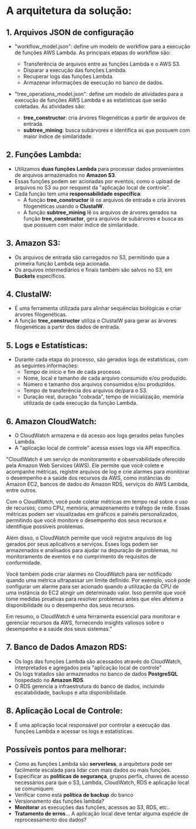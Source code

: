 # A arquitetura da solução:

## 1. **Arquivos JSON de configuração**
   - "workflow_model.json": define um modelo de workflow para a execução de funções AWS Lambda. As principais etapas do workflow são:
      - Transferência de arquivos entre as funções Lambda e o AWS S3.
      - Disparar a execução das funções Lambda.
      - Recuperar logs das funções Lambda.
      - Armazenar informações de execução no banco de dados.
   
   - "tree_operations_model.json": define um modelo de atividades para a execução de funções AWS Lambda e as estatísticas que serão coletadas. As atividades são:
      - **tree_constructor**: cria árvores filogenéticas a partir de arquivos de entrada.
      - **subtree_mining**: busca subárvores e identifica as que possuem com maior índice de similaridade.

## 2. **Funções Lambda**:
   - Utilizamos **duas funções Lambda** para processar dados provenientes de arquivos armazenados no **Amazon S3**.
   - Essas funções podem ser acionadas por eventos, como o upload de arquivos no S3 ou por resquest da "aplicação local de controle".
   - Cada função tem uma **responsabilidade específica**:
     - A função **tree_constructor** lê os arquivos de entrada e cria árvores filogenéticas usando o **ClustalW**.
     - A função **subtree_mining** lê os arquivos de árvores gerados na função **tree_constructor**, gera arquivos de subárvores e busca as que possuem com maior índice de similaridade.

## 3. **Amazon S3**:
   - Os arquivos de entrada são carregados no S3, permitindo que a primeira função Lambda seja acionada.
   - Os arquivos intermediários e finais também são salvos no S3, em **Buckets** específicos.

## 4. **ClustalW**:
   - É uma ferramenta utilizada para alinhar sequências biológicas e criar árvores filogenéticas.
   - A função **tree_constructor** utiliza o ClustalW para gerar as árvores filogenéticas a partir dos dados de entrada.

## 5. **Logs e Estatísticas**:
   - Durante cada etapa do processo, são gerados logs de estatísticas, com as seguintes informações:
     - Tempo de início e fim de cada processo.
     - Nome, local e tamanho de cada arquivo consumido e/ou produzido.
     - Número e tamanho dos arquivos consumidos e/ou produzidos.
     - Tempo de transferência dos arquivos de/para o S3.
     - Duração real, duração "cobrada", tempo de inicialização, memória utilizada de cada execução da função Lambda.

## 6. **Amazon CloudWatch**:
   - O CloudWatch armazena e dá acesso aos logs gerados pelas funções Lambda.
   - A "aplicação local de controle" acessa esses logs via API específica.


"CloudWatch é um serviço de monitoramento e observabilidade oferecido pela Amazon Web Services (AWS). Ele permite que você colete e acompanhe métricas, registre arquivos de log e crie alarmes para monitorar o desempenho e a saúde dos recursos da AWS, como instâncias do Amazon EC2, bancos de dados do Amazon RDS, serviços do AWS Lambda, entre outros.

Com o CloudWatch, você pode coletar métricas em tempo real sobre o uso de recursos, como CPU, memória, armazenamento e tráfego de rede. Essas métricas podem ser visualizadas em gráficos e painéis personalizados, permitindo que você monitore o desempenho dos seus recursos e identifique possíveis problemas.

Além disso, o CloudWatch permite que você registre arquivos de log gerados por seus aplicativos e serviços. Esses logs podem ser armazenados e analisados para ajudar na depuração de problemas, no monitoramento de eventos e no cumprimento de requisitos de conformidade.

Você também pode criar alarmes no CloudWatch para ser notificado quando uma métrica ultrapassar um limite definido. Por exemplo, você pode configurar um alarme para ser acionado quando a utilização da CPU de uma instância do EC2 atingir um determinado valor. Isso permite que você tome medidas proativas para resolver problemas antes que eles afetem a disponibilidade ou o desempenho dos seus recursos.

Em resumo, o CloudWatch é uma ferramenta essencial para monitorar e gerenciar recursos da AWS, fornecendo insights valiosos sobre o desempenho e a saúde dos seus sistemas."



## 7. **Banco de Dados Amazon RDS**:
   - Os logs das funções Lambda são acessados através do CloudWatch, interpretados e agregados pela "aplicação local de controle"
   - Os logs tratados são armazenados no banco de dados **PostgreSQL** hospedado no **Amazon RDS**.
   - O RDS gerencia a infraestrutura do banco de dados, incluindo escalabilidade, backups e alta disponibilidade.

## 8. **Aplicação Local de Controle**:
   - É uma aplicação local responsável por controlar a execução das funções Lambda e acessar os logs e estatísticas.


## **Possíveis pontos para melhorar**:
- Como as funções Lambda são **serverless**, a arquitetura pode ser facilmente escalada para lidar com mais dados ou mais funções.
- Especificar as **políticas de segurança**, grupos perfis, chaves de acesso necessários para que o S3, Lambda, CloudWatch, RDS e aplicação local se comuniquem
- Verificar como está **política de backup** do banco
- Versionamento das funções lambda?
- **Monitorar** as execuções das funções, acessos ao S3, RDS, etc..
- **Tratamento de erros**... A aplicação local deve tentar alguma espécie de reprocessamento dos dados?